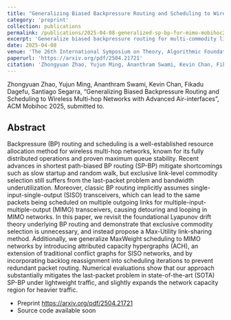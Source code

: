```yaml
---
title: "Generalizing Biased Backpressure Routing and Scheduling to Wireless Multi-hop Networks with Advanced Air-interfaces"
category: 'preprint'
collection: publications
permalink: /publications/2025-04-08-generalized-sp-bp-for-mimo-mobihoc25.html
excerpt: 'Generalize biased backpressure routing for multi-commodity link sharing and MaxWeight scheduling in MIMO networks.'
date: 2025-04-08
venue: 'The 26th International Symposium on Theory, Algorithmic Foundations, and Protocol Design for Mobile Networks and Mobile Computing (MobiHoc), 2025'
paperurl: 'https://arxiv.org/pdf/2504.21721'
citation: 'Zhongyuan Zhao, Yujun Ming, Ananthram Swami, Kevin Chan, Fikadu Dagefu, Santiago Segarra, &quot; Generalizing Biased Backpressure Routing and Scheduling to Wireless Multi-hop Networks with Advanced Air-interfaces,&quot; <i>ACM Mobihoc, 2025</i>, under review'
---
```



Zhongyuan Zhao, Yujun Ming, Ananthram Swami, Kevin Chan, Fikadu Dagefu, Santiago Segarra, “Generalizing Biased Backpressure Routing and Scheduling to Wireless Multi-hop Networks with Advanced Air-interfaces”, ACM Mobihoc 2025, submitted to.

## Abstract

Backpressure (BP) routing and scheduling is a well-established resource allocation method for wireless multi-hop networks, known for its fully distributed operations and proven maximum queue stability. 
Recent advances in shortest path-biased BP routing (SP-BP) mitigate shortcomings such as slow startup and random walk, but exclusive link-level commodity selection still suffers from the last-packet problem and bandwidth underutilization. 
Moreover, classic BP routing implicitly assumes single-input-single-output (SISO) transceivers, which can lead to the same packets being scheduled on multiple outgoing links for multiple-input-multiple-output (MIMO) transceivers, causing detouring and looping in MIMO networks.
In this paper, we revisit the foundational Lyapunov drift theory underlying BP routing and demonstrate that exclusive commodity selection is unnecessary, and instead propose a Max-Utility link-sharing method. 
Additionally, we generalize MaxWeight scheduling to MIMO networks by introducing attributed capacity hypergraphs (ACH), an extension of traditional conflict graphs for SISO networks, and by incorporating backlog reassignment into scheduling iterations to prevent redundant packet routing. 
Numerical evaluations show that our approach substantially mitigates the last-packet problem in state-of-the-art (SOTA) SP-BP under lightweight traffic, and slightly expands the network capacity region for heavier traffic.

- Preprint <https://arxiv.org/pdf/2504.21721>
- Source code available soon 
